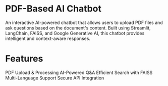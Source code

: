 # PDF-Based AI Chatbot
An interactive AI-powered chatbot that allows users to upload PDF files and ask questions based on the document's content. 
Built using Streamlit, LangChain, FAISS, and Google Generative AI, this chatbot provides intelligent and context-aware responses.

# Features
PDF Upload & Processing 
AI-Powered Q&A 
Efficient Search with FAISS 
Multi-Language Support 
Secure API Integration 
